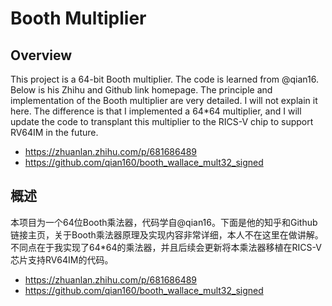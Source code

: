 # Booth Multiplier

## Overview
This project is a 64-bit Booth multiplier. The code is learned from @qian16. Below is his Zhihu and Github link homepage. The principle and implementation of the Booth multiplier are very detailed. I will not explain it here. The difference is that I implemented a 64*64 multiplier, and I will update the code to transplant this multiplier to the RICS-V chip to support RV64IM in the future.

- https://zhuanlan.zhihu.com/p/681686489
- https://github.com/qian160/booth_wallace_mult32_signed

## 概述

本项目为一个64位Booth乘法器，代码学自@qian16。下面是他的知乎和Github链接主页，关于Booth乘法器原理及实现内容非常详细，本人不在这里在做讲解。不同点在于我实现了64*64的乘法器，并且后续会更新将本乘法器移植在RICS-V芯片支持RV64IM的代码。

- https://zhuanlan.zhihu.com/p/681686489
- https://github.com/qian160/booth_wallace_mult32_signed

